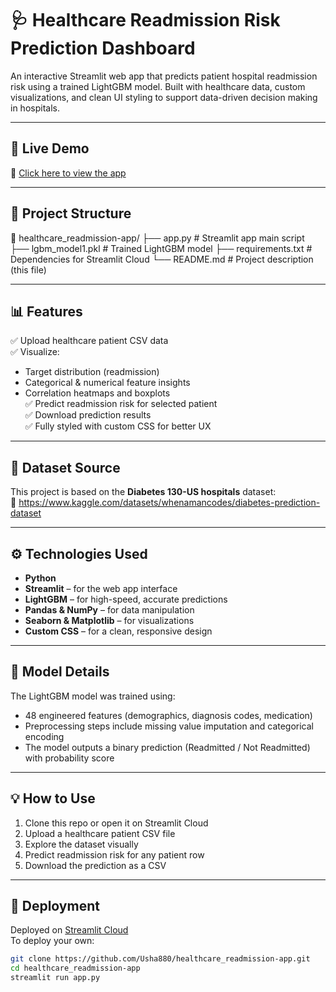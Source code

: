 # 🩺 Healthcare Readmission Risk Prediction Dashboard

An interactive Streamlit web app that predicts patient hospital readmission risk using a trained LightGBM model. Built with healthcare data, custom visualizations, and clean UI styling to support data-driven decision making in hospitals.

---

## 🚀 Live Demo

🔗 [Click here to view the app](https://share.streamlit.io/your-streamlit-link)  

---

## 📂 Project Structure
📁 healthcare_readmission-app/
├── app.py # Streamlit app main script
├── lgbm_model1.pkl # Trained LightGBM model
├── requirements.txt # Dependencies for Streamlit Cloud
└── README.md # Project description (this file)

---

## 📊 Features

✅ Upload healthcare patient CSV data  
✅ Visualize:
- Target distribution (readmission)
- Categorical & numerical feature insights
- Correlation heatmaps and boxplots  
✅ Predict readmission risk for selected patient  
✅ Download prediction results  
✅ Fully styled with custom CSS for better UX  

---

## 📁 Dataset Source

This project is based on the **Diabetes 130-US hospitals** dataset:  
🔗 https://www.kaggle.com/datasets/whenamancodes/diabetes-prediction-dataset

---

## ⚙️ Technologies Used

- **Python**
- **Streamlit** – for the web app interface
- **LightGBM** – for high-speed, accurate predictions
- **Pandas & NumPy** – for data manipulation
- **Seaborn & Matplotlib** – for visualizations
- **Custom CSS** – for a clean, responsive design

---

## 🧠 Model Details

The LightGBM model was trained using:
- 48 engineered features (demographics, diagnosis codes, medication)
- Preprocessing steps include missing value imputation and categorical encoding
- The model outputs a binary prediction (Readmitted / Not Readmitted) with probability score

---

## 💡 How to Use

1. Clone this repo or open it on Streamlit Cloud
2. Upload a healthcare patient CSV file
3. Explore the dataset visually
4. Predict readmission risk for any patient row
5. Download the prediction as a CSV

---

## 📌 Deployment

Deployed on [Streamlit Cloud](https://streamlit.io/cloud)  
To deploy your own:
```bash
git clone https://github.com/Usha880/healthcare_readmission-app.git
cd healthcare_readmission-app
streamlit run app.py
